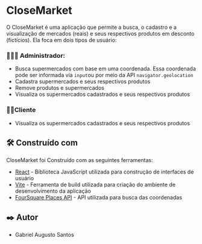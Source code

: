 # CloseMarket
O CloseMarket é uma aplicação que permite a busca, o cadastro e a visualização de mercados (reais) e seus respectivos produtos em desconto (fictícios). Ela foca em dois tipos de usuário:

### 🧑🏾‍💼 Administrador:
- Busca supermercados com base em uma coordenada. Essa coordenada pode ser informada via `input`ou por meio da API `navigator.geolocation`
- Cadastra supermercados e seus respectivos produtos
- Remove produtos e supermercados
- Visualiza os supermercados cadastrados e seus respectivos produtos

### 🧍🏾Cliente
- Visualiza os supermercados cadastrados e seus respectivos produtos

## 🛠️ Construído com
CloseMarket foi Construído com as seguintes ferramentas:
- [React](https://react.dev/) - Biblioteca JavaScript utilizada para construção de interfaces de usuário
- [Vite](https://vitejs.dev/) - Ferramenta de build utilizada para criação do ambiente de desenvolvimento da aplicação
- [FourSquare Places API](https://docs.foursquare.com/developer/reference/places-api-overview) - API utilizada para busca das coordenadas

## ✒️ Autor
- Gabriel Augusto Santos
